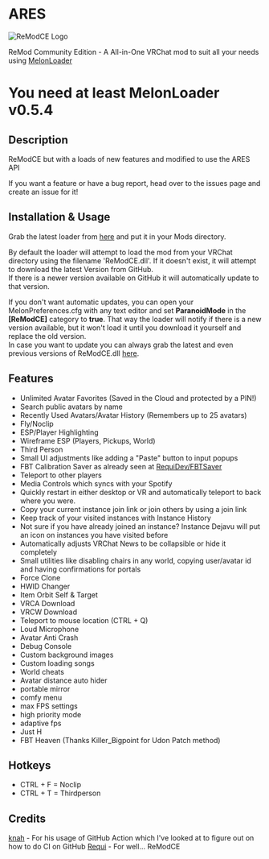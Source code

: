# ARES

![ReModCE Logo](https://github.com/RequiDev/ReModCE/raw/master/remod_ce_logo.png)

ReMod Community Edition - A All-in-One VRChat mod to suit all your needs using [MelonLoader](https://github.com/LavaGang/MelonLoader)
# **You need at least MelonLoader v0.5.4**

## Description
ReModCE but with a loads of new features and modified to use the ARES API

If you want a feature or have a bug report, head over to the issues page and create an issue for it!  

## Installation & Usage
Grab the latest loader from [here](https://github.com/Dean2k/ReModCE/releases/latest/ReModCE_ARES.Loader.dll) and put it in your Mods directory.  

By default the loader will attempt to load the mod from your VRChat directory using the filename 'ReModCE.dll'. If it doesn't exist, it will attempt to download the latest Version from GitHub.  
If there is a newer version available on GitHub it will automatically update to that version.  

If you don't want automatic updates, you can open your MelonPreferences.cfg with any text editor and set **ParanoidMode** in the **[ReModCE]** category to **true**. That way the loader will notify if there is a new version available, but it won't load it until you download it yourself and replace the old version.  
In case you want to update you can always grab the latest and even previous versions of ReModCE.dll [here](https://github.com/Dean2k/ReModCE/releases/).

## Features
* Unlimited Avatar Favorites (Saved in the Cloud and protected by a PIN!)
* Search public avatars by name
* Recently Used Avatars/Avatar History (Remembers up to 25 avatars)
* Fly/Noclip
* ESP/Player Highlighting
* Wireframe ESP (Players, Pickups, World)
* Third Person
* Small UI adjustments like adding a "Paste" button to input popups
* FBT Calibration Saver as already seen at [RequiDev/FBTSaver](https://github.com/RequiDev/FBTSaver)
* Teleport to other players
* Media Controls which syncs with your Spotify
* Quickly restart in either desktop or VR and automatically teleport to back where you were.
* Copy your current instance join link or join others by using a join link
* Keep track of your visited instances with Instance History
* Not sure if you have already joined an instance? Instance Dejavu will put an icon on instances you have visited before
* Automatically adjusts VRChat News to be collapsible or hide it completely
* Small utilities like disabling chairs in any world, copying user/avatar id and having confirmations for portals
* Force Clone
* HWID Changer
* Item Orbit Self & Target
* VRCA Download
* VRCW Download
* Teleport to mouse location (CTRL + Q)
* Loud Microphone
* Avatar Anti Crash
* Debug Console
* Custom background images
* Custom loading songs
* World cheats
* Avatar distance auto hider
* portable mirror
* comfy menu
* max FPS settings
* high priority mode
* adaptive fps
* Just H
* FBT Heaven (Thanks Killer_Bigpoint for Udon Patch method)

## Hotkeys
* CTRL + F = Noclip
* CTRL + T = Thirdperson

## Credits
[knah](https://github.com/knah) - For his usage of GitHub Action which I've looked at to figure out on how to do CI on GitHub
[Requi](https://github.com/RequiDev) - For well... ReModCE
